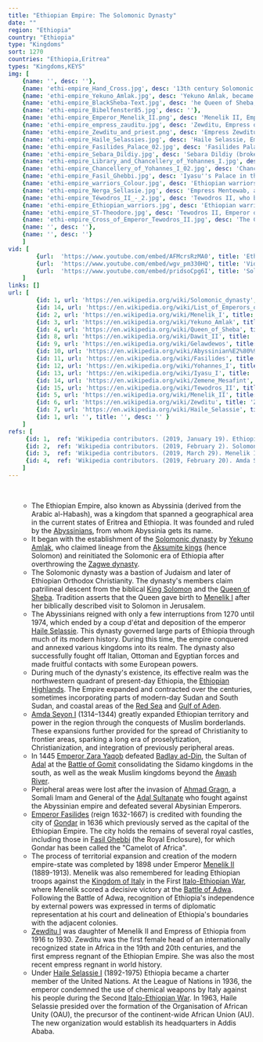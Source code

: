 ```yaml
---
title: "Ethiopian Empire: The Solomonic Dynasty"
date: ""
region: "Ethiopia"
country: "Ethiopia" 
type: "Kingdoms"
sort: 1270
countries: "Ethiopia,Eritrea"
types: "Kingdoms,KEYS"
img: [
    {name: '', desc: ''},
    {name: 'ethi-empire_Hand_Cross.jpg', desc: '13th century Solomonic hand cross.'},
    {name: 'ethi-empire_Yekuno_Amlak.jpg', desc: 'Yekuno Amlak, became king of kings of Ethiopia following the defeat of the last Zagwe king.'},
    {name: 'ethi-empire_BlackSheba-Text.jpg', desc: 'he Queen of Sheba, from a 15th-century manuscript now at Staats- und Universitätsbibliothek Göttingen'},
    {name: 'ethi-empire_Bibelfenster85.jpg', desc: ''},
    {name: 'ethi-empire_Emperor_Menelik_II.png', desc: 'Menelik II, Emperor of Ethiopia'},
    {name: 'ethi-empire_empress_zauditu.jpg', desc: 'Zewditu, Empress of Ethiopia'},
    {name: 'ethi-empire_Zewditu_and_priest.png', desc: 'Empress Zewditu with one of her favored priests'},
    {name: 'ethi-empire_Haile_Selassies.jpg', desc: 'Haile Selassie, Emperor of Ethiopia, in full dress c. 1960'},
    {name: 'ethi-empire_Fasilides_Palace_02.jpg', desc: 'Fasilides Palace in the Fasil Ghebbi, Gondar, Ethiopia'},
    {name: 'ethi-empire_Sebara_Dildiy.jpg', desc: 'Sebara Dildiy (broken bridge in Amharic) was one of two stone bridges built over the Blue Nile River during Fasilides reign. Sebara Dildiy was later repaired during Emperor Menelik II''s reign in 1901.'},
    {name: 'ethi-empire_Library_and_Chancellery_of_Yohannes_I.jpg', desc: 'Library and Chancellery of Yohannes I in the Fasil Ghebbi, Gondar, Ethiopia.'},
    {name: 'ethi-empire_Chancellery_of_Yohannes_I_02.jpg', desc: 'Chancellery of Yohannes I in Gondar, Amhara Region.'},
    {name: 'ethi-empire_Fasil_Ghebbi.jpg', desc: 'Iyasu''s Palace in the Fasil Ghebbi, Gondar'},
    {name: 'ethi-empire_warriors_Colour.jpg', desc: 'Ethiopian warriors during the Zemene Mesafint'},
    {name: 'ethi-empire_Nerga_Sellasie.jpg', desc: 'Empress Mentewab, an important figure of the Zemene Mesafint, prostrating herself before Mary on a painting from Narga Selassie, 1748'},
    {name: 'ethi-empire_Téwodros_II_-_2.jpg', desc: 'Tewodros II, who brought an end to the Zemene Mesafint'},
    {name: 'ethi-empire_Ethiopian_warriors.jpg', desc: 'Ethiopian warriors'},
    {name: 'ethi-empire_ST-Theodore.jpg', desc: 'Tewodros II, Emperor of Ethiopia, giving audience surrounded by lions.'},
    {name: 'ethi-empire_Cross_of_Emperor_Tewodros_II.jpg', desc: 'The Cross of Emperor Tewodros II.'},
    {name: '', desc: ''},
    {name: '', desc: ''}
    ]
vid: [
        {url:  'https://www.youtube.com/embed/AFMcrsRzMA0', title: 'Ethiopian Emperors Family Tree (Solomonic Dynasty)'},
        {url:  'https://www.youtube.com/embed/wgv_pm330HQ', title: 'Videos of Ethiopic Davidic-Solomonic Dynasty'},
        {url:  'https://www.youtube.com/embed/pridsoCpg6I', title: 'Solomonic Dynasty Lions at Gondar City Castles - Ethiopia May 2017'} 
    ]
links: []
url: [
        {id: 1, url: 'https://en.wikipedia.org/wiki/Solomonic_dynasty', title: 'Solomonic dynasty', desc: 'The Solomonic dynasty, also known as the House of Solomon, is the former ruling Imperial House of the Ethiopian Empire. The dynasty''s members claim patrilineal descent from the biblical King Solomon and the Queen of Sheba. Tradition asserts that the Queen gave birth to Menelik I after her biblically described visit to Solomon in Jerusalem.' },
        {id: 14, url: 'https://en.wikipedia.org/wiki/List_of_Emperors_of_Ethiopia#Solomonic_dynasty_2', title: 'List of Emperors of Ethiopia', desc: 'This article lists the Emperors of Ethiopia, from the founding of the Zagwe dynasty in the 9th/10th century until 1974, when the last Emperor from the Solomonic dynasty was deposed.' },
        {id: 2, url: 'https://en.wikipedia.org/wiki/Menelik_I', title: 'Menelik I', desc: 'Menelik I was the first emperor of Ethiopia and of Hebrew descent. Ruling in the 10th century BC, he established the inaugural Solomonic dynasty. Tradition credits him with bringing the Ark of the Covenant to Ethiopia, following a visit to Jerusalem to meet his father upon reaching adulthood.' },
        {id: 3, url: 'https://en.wikipedia.org/wiki/Yekuno_Amlak', title: 'Yekuno Amlak', desc: 'Emperor Yekuno Amlak (Amharic: ይኵኖ አምላክ; throne name Tasfa Iyasus) was an Amhara prince from Bet Amhara province (in today''s Wollo region) who became king of kings of Ethiopia following the defeat of the last Zagwe king.' },
        {id: 4, url: 'https://en.wikipedia.org/wiki/Queen_of_Sheba', title: 'Queen of Sheba', desc: 'The Queen of Sheba (Hebrew: מלכת שבא‎ ;Arabic: الملكة بلقيس‎, translit. al-Malikah Balqis) is a figure first mentioned in the Hebrew Bible. In the original story, she brings a caravan of valuable gifts for King Solomon. This tale has undergone extensive Jewish, Islamic, and Ethiopian elaborations, and has become the subject of one of the most widespread and fertile cycles of legends in the Orient. Modern historians identify Sheba with the South Arabian kingdom of Saba in present-day Yemen. The queen’s existence is disputed and has not been confirmed by historians.' },
        {id: 8, url: 'https://en.wikipedia.org/wiki/Dawit_II', title: 'Dawit II', desc: 'Dawit II (Ge''ez: ዳዊት [dāwīt]; c. 1496 – 2 September 1540), also known as Wanag Segad (to whom lions bow), better known by his birth name Lebna Dengel (ልብነ ድንግል; Ləbnä Dəngəl), was nəgusä nägäst (1508–1540) of the Ethiopian Empire. A member of the Solomonic dynasty, he was the son of Emperor Na''od and Queen Na''od Mogasa. The important victory over Adal leader Mahfuz may have given Dawit the appellation Wanag Segad, which is a combination of Ge''ez and Harari terms.' },
        {id: 9, url: 'https://en.wikipedia.org/wiki/Gelawdewos', title: 'Gelawdewos', desc: 'Gelawdewos (Ge''ez: ገላውዴዎስ ; 1521/1522 – 23 March 1559) was Emperor (throne name Asnaf Sagad I (Ge''ez: አጽናፍ ሰገድ , "to whom the horizon bows" or "the remotest regions submit [to him]"; September 3, 1540 – March 23, 1559) of Ethiopia, and a member of the Solomonic dynasty. He was a younger son of Dawit II by Sabla Wengel.' },
        {id: 10, url: 'https://en.wikipedia.org/wiki/Abyssinian%E2%80%93Adal_war', title: 'Abyssinian–Adal war', desc: 'In 1529, the Adal Sultanate''s forces led by Ahmad ibn Ibrahim al-Ghazi invaded the Ethiopian Empire in what is known as the Abyssinian–Adal war. The Adal occupation lasted fourteen years. During the conflict, the Adal Sultanate employed cannons provided by the Ottoman Empire. In the aftermath of the war, Adal annexed Ethiopia, uniting it with territories in what is now Somalia. In 1543, with the help of the Portuguese Empire, the Solomonic dynasty was restored.' },
        {id: 11, url: 'https://en.wikipedia.org/wiki/Fasilides', title: 'Fasilides', desc: 'Fasilides (Ge''ez: ፋሲልደስ Fāsīladas, modern Fāsīledes; 20 November 1603 – 18 October 1667), also known as Fasil or Basilide, was emperor of Ethiopia from 1632 to 18 October 1667, and a member of the Solomonic dynasty. He is commonly credited with founding the city of Gondar in 1636, establishing it as Ethiopia''s capital.Amongst the buildings he had constructed there are the beginnings of the complex later known as Fasil Ghebbi, as well as some of the earliest of Gondar''s fabled 44 churches. He is also credited with building seven stone bridges in Ethiopia, notably the Sebara Dildiy bridge' },
        {id: 12, url: 'https://en.wikipedia.org/wiki/Yohannes_I', title: 'Yohannes I', desc: 'Yohannes I (Ge''ez: ዮሐንስ yōḥānnis, Amh. yōhānnis, also sometimes called John I), throne name A''ilaf Sagad (Ge''ez: አእላፍ ሰገድ a''ilāf sagad, "to whom tens of thousands bow"), (c. 1640 – 19 July 1682) was Emperor (nəgusä nägäst) (1667–1682) of Ethiopia, and a member of the Solomonic dynasty. He was the fourth son of Fasilides.' },
        {id: 13, url: 'https://en.wikipedia.org/wiki/Iyasu_I', title: 'Iyasu I', desc: 'Iyasu I (or Joshua I, Ge''ez: ኢያሱ ፩), also known as Iyasu the Great, was nəgusä nägäst (throne name Adyam Sagad, Ge''ez: አድያም ሰገድ, "to whom the confines of the earth bow"), (1654 – 13 October 1706) r. 19 July 1682 – 13 October 1706 of Ethiopia, and a member of the Solomonic dynasty. He was the son of Yohannes I and Empress Sabla Wangel. His reign is noteworthy for the attention he devoted to administration, holding a large number of councils to settle theological and ecclesiastical matters (the first in 1684, in the public square of Gondar), matters of state, and to proclaim laws. In 1698, Iyasu undertook a number of reforms, affecting customs and taxation, which encouraged trade. In the second year of his reign, he confronted an invasion of the Yejju and Wollo Oromo into Amhara, defeating them at Melka Shimfa.' },
        {id: 14, url: 'https://en.wikipedia.org/wiki/Zemene_Mesafint', title: 'Zemene Mesafint', desc: 'From 1769 to 1855, the Ethiopian empire passed through a period known as the "Princes Era" (in Amharic Zemene Mesafint). This was a period of Ethiopian history with numerous conflicts between the various ras (equivalent to the English dukes) and the emperor, who had only limited power and only dominated the area around the contemporary capital of Gondar. Both the development of society and culture stagnated in this period. Religious conflict, both within the Ethiopian Orthodox Church and between them and the Muslims were often used as a pretext for mutual strife. The Princes Era ended with the reign of the Emperor Tewodros II.' },
        {id: 15, url: 'https://en.wikipedia.org/wiki/Tewodros_II', title: 'Tewodros II', desc: 'Tewodros II (Ge''ez: ቴዎድሮስ, baptized as Sahle Dingil, English: Theodore II; c. 1818 – April 13, 1868) was Emperor of Ethiopia from 1855 until his death in 1868. He was born Kassa Hailegiorgis (Ge''ez: ካሳ ኃይሉ; English: "restitution" and "His [or the] power"). His rule is often placed as the beginning of modern Ethiopia, ending the decentralized Zemene Mesafint (Era of the Princes). Tewodros II''s first task was to bring Shewa under his control. During the Era of the Princes, Shewa was, even more than most provinces, an independent entity, its ruler even styling himself Negus, a royal title denoting monarchy. In the course of subduing the Shewans, Tewodros imprisoned a Shewan prince, Menelik II, who would later become emperor himself. Despite his success against Shewa, Tewodros faced constant rebellions in other provinces. He ultimately committed suicide at the Battle of Magdala, during the British Expedition to Abyssinia.' },
        {id: 5, url: 'https://en.wikipedia.org/wiki/Menelik_II', title: 'Menelik II', desc: 'Menelik II GGCB, GCMG (Ge''ez: ዳግማዊ ምኒልክ; Dagmäwi Menelik [nb 1]; baptised as Sahle Maryam; 17 August 1844 – 12 December 1913) was Emperor of Ethiopia[nb 2] from 1889 to his death in 1913 and Negus of Shewa (1866–89). At the height of his internal power and external prestige, the process of territorial expansion and creation of the modern empire-state was completed by 1898, which expanded the Ethiopian Empire to the extent of the historic Aksumite Empire. Menelik was also remembered for leading Ethiopian troops against the Kingdom of Italy in the First Italo-Ethiopian War, where Menelik scored a decisive victory at the Battle of Adwa.' },
        {id: 6, url: 'https://en.wikipedia.org/wiki/Zewditu', title: 'Zewditu', desc: 'Zewditu (also spelled Zawditu or Zauditu or Zäwditu; Ge''ez: ዘውዲቱ; born Askala Maryam; 29 April 1876 – 2 April 1930) was Empress of Ethiopia from 1916 to 1930. The first female head of an internationally recognized state in Africa in the 19th and 20th centuries, and the first empress regnant of the Ethiopian Empire, her reign was noted for the reforms of her Regent and designated heir Ras Tafari Makonnen (who succeeded her as Emperor Haile Selassie I), about which she was at best ambivalent and often stridently opposed, due to her staunch conservatism and strong religious devotion. She was also the most recent empress regnant in world history.' },
        {id: 7, url: 'https://en.wikipedia.org/wiki/Haile_Selassie', title: 'Haile Selassie', desc: 'Haile Selassie I (Ge''ez: ቀዳማዊ ኃይለ ሥላሴ, English trans.: "Power of the Trinity," born Lij Tafari Makonnen Woldemikael;  23 July 1892 – 27 August 1975) was an Ethiopian regent from 1916 to 1930 and emperor from 1930 to 1974. He is a defining figure in contemporary Ethiopian history. His internationalist views led to Ethiopia becoming a charter member of the United Nations, and his political thought and experience in promoting multilateralism and collective security have proved seminal and enduring.' },        
        {id: 1, url: '', title: '', desc: '' }
    ]
refs: [
     {id: 1,  ref: 'Wikipedia contributors. (2019, January 19). Ethiopian Empire. In Wikipedia, The Free Encyclopedia. Retrieved 19:35, February 3, 2019, from ', url: 'https://en.wikipedia.org/w/index.php?title=Ethiopian_Empire&oldid=879114498'},
     {id: 2,  ref: 'Wikipedia contributors. (2019, February 2). Solomonic dynasty. In Wikipedia, The Free Encyclopedia. Retrieved 19:36, February 3, 2019, from ', url: 'https://en.wikipedia.org/w/index.php?title=Solomonic_dynasty&oldid=881365447'},
     {id: 3,  ref: 'Wikipedia contributors. (2019, March 29). Menelik II. In Wikipedia, The Free Encyclopedia. Retrieved 17:13, May 25, 2019, from ', url: 'https://en.wikipedia.org/w/index.php?title=Menelik_II&oldid=890066958'},
     {id: 4,  ref: 'Wikipedia contributors. (2019, February 20). Amda Seyon I. In Wikipedia, The Free Encyclopedia. Retrieved 17:27, May 25, 2019, from ', url: 'https://en.wikipedia.org/w/index.php?title=Amda_Seyon_I&oldid=884206093'},
    ]
---
```

<br/>
<div>
    <ul><ul>
        <li>
            The Ethiopian Empire, also known as Abyssinia (derived from the Arabic al-Habash), was a kingdom that spanned a geographical area in the current states of Eritrea and Ethiopia. It was founded and ruled by the <a href="https://en.wikipedia.org/wiki/Abyssinian_people">Abyssinians</a>, from whom Abyssinia gets its name.
        </li>
        <li>
            It began with the establishment of the <a href="https://en.wikipedia.org/wiki/Solomonic_dynasty">Solomonic dynasty</a in 1270> by <a href="https://en.wikipedia.org/wiki/Yekuno_Amlak">Yekuno Amlak</a>, who claimed lineage from the <a href="https://en.wikipedia.org/wiki/Kingdom_of_Aksum">Aksumite kings</a> (hence Solomon) and reinitiated the Solomonic era of Ethiopia after overthrowing the <a href="https://en.wikipedia.org/wiki/Zagwe_dynasty">Zagwe dynasty</a>. 
        </li>
        <li>
            The Solomonic dynasty was a bastion of Judaism and later of Ethiopian Orthodox Christianity. The dynasty's members claim patrilineal descent from the biblical <a href="https://en.wikipedia.org/wiki/Solomon">King Solomon</a> and the <a href="https://en.wikipedia.org/wiki/Queen_of_Sheba">Queen of Sheba</a>. Tradition asserts that the Queen gave birth to <a href="https://en.wikipedia.org/wiki/Menelik_I">Menelik I</a> after her biblically described visit to Solomon in Jerusalem.
        </li>
        <li>
            The Abyssinians reigned with only a few interruptions from 1270  until 1974, which ended by a coup d'état and deposition of the emperor <a href="https://en.wikipedia.org/wiki/Haile_Selassie">Haile Selassie</a>. This dynasty governed large parts of Ethiopia through much of its modern history. During this time, the empire conquered and annexed various kingdoms into its realm. The dynasty also successfully fought off Italian, Ottoman and Egyptian forces and made fruitful contacts with some European powers.
        </li>
        <li>
            During much of the dynasty's existence, its effective realm was the northwestern quadrant of present-day Ethiopia, the <a href="https://en.wikipedia.org/wiki/Ethiopian_Highlands">Ethiopian Highlands</a>. The Empire expanded and contracted over the centuries, sometimes incorporating parts of modern-day Sudan and South Sudan, and coastal areas of the <a href="https://en.wikipedia.org/wiki/Red_Sea">Red Sea</a> and <a href="https://en.wikipedia.org/wiki/Gulf_of_Aden">Gulf of Aden</a>. 
        </li>
        <li>
            <a href="https://en.wikipedia.org/wiki/Amda_Seyon_I">Amda Seyon I</a> (1314–1344) greatly expanded Ethiopian territory and power in the region through the conquests of Muslim borderlands. These expansions further provided for the spread of Christianity to frontier areas, sparking a long era of proselytization, Christianization, and integration of previously peripheral areas. 
        </li>
        <li>
            In 1445 <a href="https://en.wikipedia.org/wiki/Zara_Yaqob">Emperor Zara Yaqob</a> defeated <a href="https://en.wikipedia.org/wiki/Badlay_ibn_Sa%27ad_ad-Din">Badlay ad-Din</a>, the Sultan of <a href="https://en.wikipedia.org/wiki/Adal_Sultanate">Adal</a> at the <a href="https://en.wikipedia.org/wiki/Battle_of_Gomit">Battle of Gomit</a> consolidating the Sidamo kingdoms in the south, as well as the weak Muslim kingdoms beyond the <a href="https://en.wikipedia.org/wiki/Awash_River">Awash River</a>.
        </li>
        <li>
            Peripheral areas were lost after the invasion of <a href="https://en.wikipedia.org/wiki/Ahmad_ibn_Ibrahim_al-Ghazi">Ahmad Gragn</a>, a Somali Imam and General of the <a href="https://en.wikipedia.org/wiki/Adal_Sultanate">Adal Sultanate</a> who fought against the Abyssinian empire and defeated several Abysinian Emperors.
        </li>
        <li>
            <a href="https://en.wikipedia.org/wiki/Fasilides">Emperor Fasilides</a> (reign 1632-1667) is credited with founding the city of <a href="https://en.wikipedia.org/wiki/Gondar">Gondar</a> in 1636 which previously served as the capital of the Ethiopian Empire. The city holds the remains of several royal castles, including those in <a href="https://en.wikipedia.org/wiki/Fasil_Ghebbi">Fasil Ghebbi</a> (the Royal Enclosure), for which Gondar has been called the "Camelot of Africa".
        </li>
        <li>
            The process of territorial expansion and creation of the modern empire-state was completed by 1898 under Emperor <a href="https://en.wikipedia.org/wiki/Menelik_II">Menelik II</a> (1889-1913). Menelik was also remembered for leading Ethiopian troops against the <a href="https://en.wikipedia.org/wiki/Kingdom_of_Italy">Kingdom of Italy</a> in the First <a href="https://en.wikipedia.org/wiki/First_Italo-Ethiopian_War">Italo-Ethiopian War</a>, where Menelik scored a decisive victory at the <a href="https://en.wikipedia.org/wiki/Battle_of_Adwa">Battle of Adwa</a>. Following the Battle of Adwa, recognition of Ethiopia's independence by external powers was expressed in terms of diplomatic representation at his court and delineation of Ethiopia's boundaries with the adjacent colonies.
        </li>
        <li>
            <a href="https://en.wikipedia.org/wiki/Zewditu">Zewditu I</a> was daughter of Menelik II and Empress of Ethiopia from 1916 to 1930. Zewditu was the first female head of an internationally recognized state in Africa in the 19th and 20th centuries, and the first empress regnant of the Ethiopian Empire. She was also the most recent empress regnant in world history.
        </li>
        <li>
            Under <a href="https://en.wikipedia.org/wiki/Haile_Selassie">Haile Selassie I</a> (1892-1975) Ethiopia became a charter member of the United Nations. At the League of Nations in 1936, the emperor condemned the use of chemical weapons by Italy against his people during the Second <a href="https://en.wikipedia.org/wiki/Second_Italo-Ethiopian_War">Italo-Ethiopian War</a>. In 1963, Haile Selassie presided over the formation of the Organisation of African Unity (OAU), the precursor of the continent-wide African Union (AU). The new organization would establish its headquarters in Addis Ababa.
        </li>
    </ul></ul>
</div>